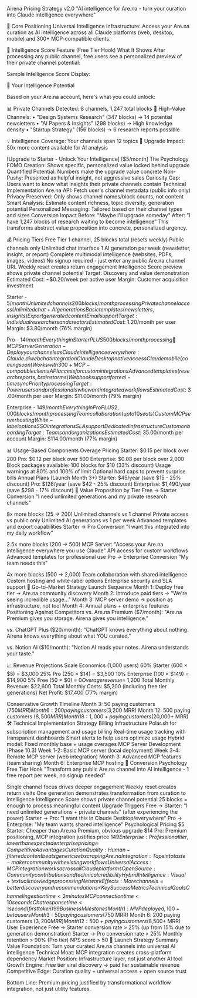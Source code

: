 Airena Pricing Strategy v2.0
"AI intelligence for Are.na - turn your curation into Claude intelligence everywhere"

🎯 Core Positioning
Universal Intelligence Infrastructure: Access your Are.na curation as AI intelligence across all Claude platforms (web, desktop, mobile) and 300+ MCP-compatible clients.

🔮 Intelligence Score Feature (Free Tier Hook)
What It Shows
After processing any public channel, free users see a personalized preview of their private channel potential:

Sample Intelligence Score Display:

🔮 Your Intelligence Potential

Based on your Are.na account, here's what you could unlock:

📊 Private Channels Detected: 8 channels, 1,247 total blocks
🎯 High-Value Channels:
   • "Design Systems Research" (347 blocks) → 14 potential newsletters
   • "AI Papers & Insights" (298 blocks) → High knowledge density
   • "Startup Strategy" (156 blocks) → 6 research reports possible

💡 Intelligence Coverage: Your channels span 12 topics
🚀 Upgrade Impact: 50x more content available for AI analysis

[Upgrade to Starter - Unlock Your Intelligence] [$5/month]
The Psychology
FOMO Creation: Shows specific, personalized value locked behind upgrade
Quantified Potential: Numbers make the upgrade value concrete
Non-Pushy: Presented as helpful insight, not aggressive sales
Curiosity Gap: Users want to know what insights their private channels contain
Technical Implementation
Are.na API: Fetch user's channel metadata (public info only)
Privacy Preserved: Only shows channel names/block counts, not content
Smart Analysis: Estimate content richness, topic diversity, generation potential
Personalized Messaging: Tailored based on their channel types and sizes
Conversion Impact
Before: "Maybe I'll upgrade someday"
After: "I have 1,247 blocks of research waiting to become intelligence"
This transforms abstract value proposition into concrete, personalized urgency.

💰 Pricing Tiers
Free Tier
1 channel, 25 blocks total (resets weekly)
Public channels only
Unlimited chat interface
1 AI generation per week (newsletter, insight, or report)
Complete multimodal intelligence (websites, PDFs, images, videos)
No signup required - just enter any public Are.na channel URL
Weekly reset creates return engagement
Intelligence Score preview shows private channel potential
Target: Discovery and value demonstration
Estimated Cost: ~$0.20/week per active user
Margin: Customer acquisition investment

Starter - $5/month
Unlimited channels
200 blocks/month processing
Private channel access
Unlimited chat + AI generations
Basic templates (newsletters, insights)
Export generated content
Email support
Target: Individual researchers and creators
Estimated Cost: ~$1.20/month per user
Margin: $3.80/month (76% margin)

Pro - $14/month
Everything in Starter PLUS
500 blocks/month processing
🚀 MCP Server Generation - Deploy your channels as Claude intelligence everywhere:
Claude.ai web chat integration
Claude Desktop native access
Claude mobile (coming soon)
Works with 300+ MCP-compatible clients
API access for custom integrations
Advanced templates (research reports, brainstorms)
Webhook support for real-time sync
Priority processing
Target: Power users and professionals who want integrated workflows
Estimated Cost: ~$3.00/month per user
Margin: $11.00/month (79% margin)

Enterprise - $149/month
Everything in Pro PLUS
2,000 blocks/month processing
Team collaboration (up to 10 seats)
Custom MCP server hosting
White-label options
SSO integrations
SLA support
Dedicated infrastructure
Custom onboarding
Target: Teams and organizations
Estimated Cost: ~$35.00/month per account
Margin: $114.00/month (77% margin)

📊 Usage-Based Components
Overage Pricing
Starter: $0.15 per block over 200
Pro: $0.12 per block over 500
Enterprise: $0.08 per block over 2,000
Block packages available: 100 blocks for $10 (33% discount)
Usage warnings at 80% and 100% of limit
Optional hard caps to prevent surprise bills
Annual Plans (Launch Month 3+)
Starter: $45/year (save $15 - 25% discount)
Pro: $126/year (save $42 - 25% discount)
Enterprise: $1,490/year (save $298 - 17% discount)
🎯 Value Proposition by Tier
Free → Starter Conversion
"I need unlimited generations and my private research channels"

8x more blocks (25 → 200)
Unlimited channels vs 1 channel
Private access vs public only
Unlimited AI generations vs 1 per week
Advanced templates and export capabilities
Starter → Pro Conversion
"I want this integrated into my daily workflow"

2.5x more blocks (200 → 500)
MCP Server: "Access your Are.na intelligence everywhere you use Claude"
API access for custom workflows
Advanced templates for professional use
Pro → Enterprise Conversion
"My team needs this"

4x more blocks (500 → 2,000)
Team collaboration with shared intelligence
Custom hosting and white-label options
Enterprise security and SLA support
🚀 Go-to-Market Strategy
Launch Sequence
Month 1: Deploy free tier → Are.na community discovery
Month 2: Introduce paid tiers → "We're seeing incredible usage..."
Month 3: MCP server demo → position as infrastructure, not tool
Month 4: Annual plans + enterprise features
Positioning Against Competitors
vs. Are.na Premium ($7/month):
"Are.na Premium gives you storage. Airena gives you intelligence."

vs. ChatGPT Plus ($20/month):
"ChatGPT knows everything about nothing. Airena knows everything about what YOU curated."

vs. Notion AI ($10/month):
"Notion AI reads your notes. Airena understands your taste."

📈 Revenue Projections
Scale Economics (1,000 users)
60% Starter (600 × $5) = $3,000
25% Pro (250 × $14) = $3,500
10% Enterprise (100 × $149) = $14,900
5% Free (50 × $0) = $0
Overage revenue = ~$1,200
Total Monthly Revenue: $22,600
Total Monthly Costs: $5,200 (including free tier generations)
Net Profit: $17,400 (77% margin)

Conservative Growth Timeline
Month 3: 50 paying customers ($750 MRR)
Month 6: 200 paying customers ($3,200 MRR)
Month 12: 500 paying customers ($8,500 MRR)
Month 18: 1,000+ paying customers ($20,000+ MRR)
🛠 Technical Implementation Strategy
Billing Infrastructure
Polar.sh for subscription management and usage billing
Real-time usage tracking with transparent dashboards
Smart alerts to help users optimize usage
Hybrid model: Fixed monthly base + usage overages
MCP Server Development (Phase 10.3)
Week 1-2: Basic MCP server (local deployment)
Week 3-4: Remote MCP server (web integration)
Month 3: Advanced MCP features (team sharing)
Month 6: Enterprise MCP hosting
🎪 Conversion Psychology
Free Tier Hook
"Transform any public Are.na channel into AI intelligence - 1 free report per week, no signup needed"

Single channel focus drives deeper engagement
Weekly reset creates return visits
One generation demonstrates transformation from curation to intelligence
Intelligence Score shows private channel potential
25 blocks = enough to process meaningful content
Upgrade Triggers
Free → Starter: "I need unlimited generations + private channels" (after experiencing the power)
Starter → Pro: "I want this in Claude Desktop/everywhere"
Pro → Enterprise: "My team wants shared intelligence"
Psychological Pricing
$5 Starter: Cheaper than Are.na Premium, obvious upgrade
$14 Pro: Premium positioning, MCP integration justifies price
$149 Enterprise: Professional tier, lower than expected enterprise pricing
🔥 Competitive Advantages
Curation Quality: Human-filtered content beats generic web scraping
Are.na Integration: Taps into taste-maker community with existing workflows
Universal Access: MCP integration works across all Claude platforms
Open Source: Community contributions and technical credibility
Hybrid Intelligence: Visual + textual knowledge processing
Network Effects: More channels = better discovery and recommendations
⚡ Key Success Metrics
Technical Goals
Channel ingestion time < 2 minutes
MCP connection time < 10 seconds
Chat response time < 1 second (first token)
99% uptime for hosted service
Business Milestones
Month 1: MVP deployed, 100+ beta users
Month 3: 50 paying customers ($750 MRR)
Month 6: 200 paying customers ($3,200 MRR)
Month 12: 500+ paying customers ($8,500+ MRR)
User Experience
Free → Starter conversion rate > 25% (up from 15% due to generation demonstration)
Starter → Pro conversion rate > 25%
Monthly retention > 90% (Pro tier)
NPS score > 50
🎯 Launch Strategy Summary
Value Foundation: Turn your curated Are.na channels into universal AI intelligence
Technical Moat: MCP integration creates cross-platform dependency
Market Position: Infrastructure layer, not just another AI tool
Growth Engine: Free tier viral discovery → paid tier sustainable revenue
Competitive Edge: Curation quality + universal access + open source trust

Bottom Line: Premium pricing justified by transformational workflow integration, not just utility features.

